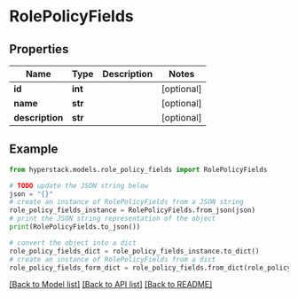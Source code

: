 # RolePolicyFields


## Properties

Name | Type | Description | Notes
------------ | ------------- | ------------- | -------------
**id** | **int** |  | [optional] 
**name** | **str** |  | [optional] 
**description** | **str** |  | [optional] 

## Example

```python
from hyperstack.models.role_policy_fields import RolePolicyFields

# TODO update the JSON string below
json = "{}"
# create an instance of RolePolicyFields from a JSON string
role_policy_fields_instance = RolePolicyFields.from_json(json)
# print the JSON string representation of the object
print(RolePolicyFields.to_json())

# convert the object into a dict
role_policy_fields_dict = role_policy_fields_instance.to_dict()
# create an instance of RolePolicyFields from a dict
role_policy_fields_form_dict = role_policy_fields.from_dict(role_policy_fields_dict)
```
[[Back to Model list]](../README.md#documentation-for-models) [[Back to API list]](../README.md#documentation-for-api-endpoints) [[Back to README]](../README.md)



